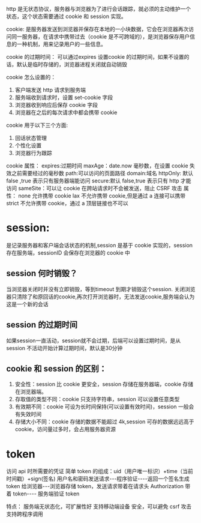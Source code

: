 http 是无状态协议，服务器与浏览器为了进行会话跟踪，就必须的主动维护一个状态，这个状态需要通过 cookie 和 session 实现。

cookie:
是服务器发送到浏览器并保存在本地的一小块数据，它会在浏览器再次访问同一服务器，在请求中携带过去（cookie 是不可跨域的），是浏览器保存用户信息的一种机制，用来记录用户的一些信息。

cookie 的过期时间：
可以通过expires 设置cookie 的过期时间，如果不设置的话，默认是临时存储的，浏览器进程关闭就自动销毁

cookie 怎么设置的：

1. 客户端发送 http 请求到服务端
2. 服务端收到请求时，设置 set-cookie 字段
3. 浏览器收到响应后保存 cookie 字段
4. 浏览器在之后的每次请求中都会携带 cookie

cookie 用于以下三个方面:

1. 回话状态管理
2. 个性化设置
3. 浏览器行为跟踪

cookie 属性：
expires:过期时间
maxAge：date.now 毫秒数，在设置 cookie 失效之前需要经过的毫秒数
path:可以访问的页面路径
domain:域名
httpOnly: 默认 false ,true 表示只有服务器端能访问
secure:默认 false,true 表示只有 http 才能访问
sameSite：可以让 cookie 在跨站请求时不会被发送，阻止 CSRF 攻击
属性： none 允许携带 cookie
lax 不允许携带 cookie,但是通过 a 连接可以携带
strict 不允许携带 cookie，通过 a 顶层链接也不可以

# session:
是记录服务器和客户端会话状态的机制,session 是基于 cookie 实现的，session 存在服务端，sessionID 会保存在浏览器的 cookie 中

## session 何时销毁？
当浏览器关闭时并没有立即销毁，等到timeout 到期才销毁这个session.
关闭浏览器只清除了和原回话的cookie,再次打开浏览器时，无法发送cookie,服务端会认为这是一个新的会话

## session 的过期时间
如果session一直活动，session就不会过期，后端可以设置过期时间，是从session 不活动开始计算过期时间，默认是30分钟

## cookie 和 session 的区别：

1. 安全性：session 比 cookie 更安全，session 存储在服务器端，cookie 存储在浏览器端。
2. 存取值的类型不同：cookie 只支持字符串，session 可以设置任意类型
3. 有效期不同：cookie 可设为长时间保持(可以设置有效时间)，session 一般会有失效时间
4. 存储大小不同：cookie 存储的数据不能超过 4k,session 可存的数据远远高于 cookie，访问量过多时，会占用服务器资源

# token

访问 api 时所需要的凭证
简单 token 的组成：uid（用户唯一标识）+time（当前时间戳）+sign(签名)
用户名和密码发送请求---程序验证----返回一个签名生成 token 给浏览器---浏览器存储 token，发送请求带着在请求头 Authorization 带着 token---- 服务端验证 token

特点：
服务端无状态化，可扩展性好
支持移动端设备
安全，可以避免 csrf 攻击
支持跨程序调用
